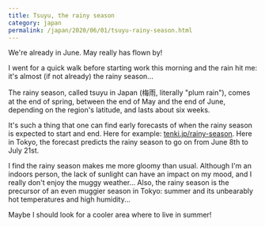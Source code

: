 ```yaml
---
title: Tsuyu, the rainy season
category: japan
permalink: /japan/2020/06/01/tsuyu-rainy-season.html
---
```


We're already in June. May really has flown by!

I went for a quick walk before starting work this morning and the rain hit me: it's almost (if not already) the rainy season...

The rainy season, called tsuyu in Japan (梅雨, literally "plum rain"), comes at the end of spring, between the end of May and the end of June, depending on the region's latitude, and lasts about six weeks.

It's such a thing that one can find early forecasts of when the rainy season is expected to start and end. Here for example: [tenki.jp/rainy-season](https://tenki.jp/rainy-season/). Here in Tokyo, the forecast predicts the rainy season to go on from June 8th to July 21st.

I find the rainy season makes me more gloomy than usual. Although I'm an indoors person, the lack of sunlight can have an impact on my mood, and I really don't enjoy the muggy weather... Also, the rainy season is the precursor of an even muggier season in Tokyo: summer and its unbearably hot temperatures and high humidity...

Maybe I should look for a cooler area where to live in summer!

